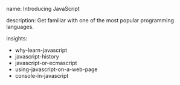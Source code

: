 name: Introducing JavaScript 

description: Get familiar with one of the most popular programming languages. 

insights:
  - why-learn-javascript
  - javascript-history
  - javascript-or-ecmascript
  - using-javascript-on-a-web-page
  - console-in-javascript
